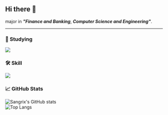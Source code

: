 ## Hi there 👋

major in ***"Finance and Banking***, ***Computer Science and Engineering"***.


---
### 📖 Studying
<p align="left">
  <a href="https://skillicons.dev">
    <img src="https://skillicons.dev/icons?i=aws,linux,githubactions,nginx" />
  </a>
</p>

### 🛠️ Skill
<p align="left">
  <a href="https://skillicons.dev">
    <img src="https://skillicons.dev/icons?i=java,spring,ubuntu,mysql,postgres,r,docker" />
  </a>
</p>

### 📈 GitHub Stats

<p align="left">
  <img src="https://github-readme-stats.vercel.app/api?username=Sangrix&count_private=true&show_icons=true&theme=onedark&card_width=450&cache_seconds=1800" alt="Sangrix's GitHub stats" />
  <br>
  <img src="https://github-readme-stats.vercel.app/api/top-langs/?username=Sangrix&theme=onedark&layout=compact&card_width=450&langs_count=6" alt="Top Langs" />
</p>





<!--
**Sangrix/Sangrix** is a ✨ _special_ ✨ repository because its `README.md` (this file) appears on your GitHub profile.

Here are some ideas to get you started:

- 🔭 I’m currently working on ...
- 🌱 I’m currently learning ...
- 👯 I’m looking to collaborate on ...
- 🤔 I’m looking for help with ...
- 💬 Ask me about ...
- 📫 How to reach me: ...
- 😄 Pronouns: ...
- ⚡ Fun fact: ...
-->
